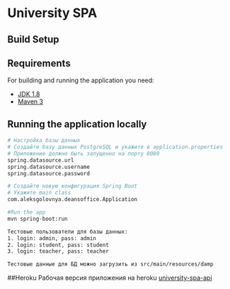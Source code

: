 # University SPA

## Build Setup

## Requirements

For building and running the application you need:

- [JDK 1.8](http://www.oracle.com/technetwork/java/javase/downloads/jdk8-downloads-2133151.html)
- [Maven 3](https://maven.apache.org)

## Running the application locally
``` bash
# Настройка базы данных
# Создайте базу данных PostgreSQL и укажите в application.properties
# Приложение должно быть запущенно на порту 8080
spring.datasource.url
spring.datasource.username
spring.datasource.password

# Создайте новую конфигурация Spring Boot
# Укажите main class
com.aleksgolovnya.deansoffice.Application

#Run the app
mvn spring-boot:run

Тестовые пользователи для базы данных:
1. login: admin, pass: admin
2. login: student, pass: student
3. login: teacher, pass: teacher

Тестовые данные для БД можно загрузить из src/main/resources/damp
```

##Heroku
Рабочая версия приложения на heroku [university-spa-api](https://university-spa-api.herokuapp.com/)